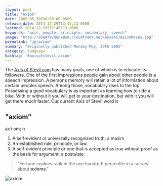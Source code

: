 ```yaml
---
layout: post
title: "Axiom"
date: 2005-05-30T00:00:00-0500
release_date: 2014-12-29T13:45:13-0600
lastmod: 2014-12-29T13:45:13-0600
keywords: "axis, people, principle, vocabulary, speech"
image: "http://d3e878vmunx8cm.cloudfront.net/assets/AxiomMoses.jpg"
permalink: "/p/axiom"
summary: "Originally published Monday May, 30th 2005"
category: language
hashtag: "#axisofstevil_axiom"
---
```


[id_1]: http://d3e878vmunx8cm.cloudfront.net/assets/AxiomMoses.jpg "axiom"
The [Axis of Stevil.com](/ "Axis of Stevil.com") has many goals, one of which is to educate its followers. One of the first impressions people gain about other people is a speech impression. A persons memory will retain a lot of information about certain peoples speech. Among those, vocabulary rises to the top. Possessing a good vocabulary is as important as learning how to ride a bike. With or without it you will get to your destination, but with it you will get there much faster. Our current Axis of Stevil word is

## "axiom" ##

ax·i·om; n

1. A self-evident or universally recognized truth; a maxim
2. An established rule, principle, or law.
3. A self-evident principle or one that is accepted as true without proof as the basis for argument; a postulate.
 
> "Fortune cookies rank in the one hundreth percentile in a survey about ***axioms***."

![axiom][id_1]
